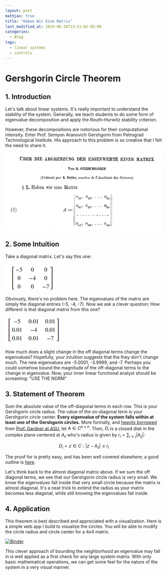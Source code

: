 ```yaml
---
layout: post
mathjax: true
title: "Haben Wir Eine Matrix"
last_modified_at: 2019-06-20T13:51:02-05:00
categories:
  - Blog
tags:
  - linear systems
  - controls
---
```


# Gershgorin Circle Theorem
## 1. Introduction
Let's talk about linear systems. It's really important to understand the stability of the system. Generally, we teach students to do some form of eigenvalue decomposition and apply the Routh–Hurwitz stability criterion. 

However, these decompositions are notorious for their computational intensity. Enter Prof. Semyon Aranovich Gershgorin from Petrograd Technological Institute. His approach to this problem is so creative that I felt the need to share it. 

![alt text](/assets/images/einen_matrix.png "Original Paper")

## 2. Some Intuition
Take a diagonal matrix. Let's say this one:

![alt text](/assets/images/diagonal.png "Diagonal Matrix")

Obviously, there's no problem here. The eigenvalues of the matrix are simply the diagonal entries (-5, -4, -7). Now we ask a clever question: How different is that diagonal matrix from this one? 

![alt text](/assets/images/less_diagonal.png "Diagonal Matrix")

How much does a slight change in the off diagonal terms change the eigenvalues? Hopefully, your intuition suggests that the they don't change much. The new eigenvalues are -5.0001, -3.9999, and -7. Perhaps you could somehow bound the magnitude of the off-diagonal terms to the change in eigenvalue. Now, your inner linear functional analyst should be screaming: "USE THE NORM"

## 3. Statement of Theorem
Sum the absolute value of the off-diagonal terms in each row. This is your Gershgorin circle radius. The value of the on-diagonal term is your Gershgorin circle center. **Every eigenvalue of the system falls within at least one of the Gershgorin circles.** More formally, and [heavily borrowed](https://math.la.asu.edu/~gardner/Gcircle.pdf) from  [Prof. Gardner at ASU](https://math.la.asu.edu/~gardner/), let $A \in C^{n \times n}$. Then, $D_i$ is a closed disk in the complex plane centered at $A_{ii}$ who's radius is given by $r_i=\sum_{i \neq j} |A_{ij}|$:

$$D_i={z \in C: |z-A_{ii}| \leq r_i}$$


The proof for is pretty easy, and has been well covered elsewhere; a good outline is [here](https://mathworld.wolfram.com/GershgorinCircleTheorem.html).

Let's think back to the almost diagonal matrix above. If we sum the off diagonal terms, we see that our Gershgorin circle radius is very small. We know the eigenvalues fall inside that very small circle because the matrix is almost diagonal. It's a neat trick to extend the radius as your matrix becomes less diagonal, while still knowing the eigenvalues fall inside. 

## 4. Application
This theorem is best described and appreciated with a visualization. Here is a simple web app I build to visualize the circles. You will be able to modify the circle radius and circle center for a 4x4 matrix. 

[![Binder](https://mybinder.org/badge_logo.svg)](https://mybinder.org/v2/gh/tdgriffith/gershgorin/master?urlpath=%2Fvoila%2Frender%2F2020-04-06_Gershgorin-interactive_01.ipynb)

This clever approach of bounding the neighborhood an eigenvalue may fall in is well applied as a first check for any large system matrix. With only basic mathematical operations, we can get some feel for the nature of the system in a very visual manner.







